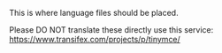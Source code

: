 This is where language files should be placed.

Please DO NOT translate these directly use this service: https://www.transifex.com/projects/p/tinymce/

